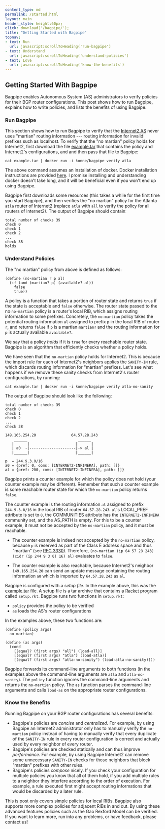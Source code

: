 ```yaml
---
content_type: md
permalink: /started.html
layout: main
header_style: height:60px;
click: download('/bagpipe/');
title: "Getting Started with Bagpipe"
topnav:
- text: Run
  url: javascript:scrollToHeading('run-bagpipe')
- text: Understand
  url: javascript:scrollToHeading('understand-policies')
- text: Love
  url: javascript:scrollToHeading('know-the-benefits')
---
```


Getting Started With Bagpipe
----------------------------

Bagpipe enables Autonomous System (AS) administrators to verify policies for their BGP router configurations. This post shows how to run Bagpipe, explains  how to write policies, and lists the benefits of using Bagpipe.

<!--more-->

### Run Bagpipe

This section shows how to run Bagpipe to verify that the [Internet2 AS][I2] never uses "martian" routing information --- routing information for invalid prefixes such as localhost. To verify that the "no martian" policy holds for Internet2, first download the file [example.tar][EX] that contains the policy and Internet2's configurations, and and then pass that file to Bagpipe:

    cat example.tar | docker run -i konne/bagpipe verify atla

The above command assumes an installation of docker. Docker installation instructions are provided [here][DOCKER]. I promise installing and understanding docker doesn't take long, and it will be beneficial even if you won't end up using Bagpipe.

Bagpipe first downloads some resources (this takes a while for the first time you start Bagpipe), and then verifies the "no martian" policy for the Atlanta `atla` router of Internet2 (replace `atla` with `all` to verify the policy for all routers of Internet2). The output of Bagpipe should contain:

    total number of checks 39
    check 0
    check 1
    check 2
    ...
    check 38
    holds

### Understand Policies

The "no martian" policy from above is defined as follows:

    (define (no-martian r p al)
      (if (and (martian? p) (available? al))
        false
        true))

A policy is a function that takes a portion of router state and returns `true` if the state is acceptable and `false` otherwise. The router state passed to the no `no-martian` policy is a router's local RIB, which assigns routing information to some prefixes. Concretely, the `no-martian` policy takes the potential routing information `al` assigned to prefix `p` in the local RIB of router `r`, and returns `false` if `p` is a martian `martian?` and the routing information for `p` is actually available `available?`.

We say that a policy _holds_ if it is `true` for every reachable router state. Bagpipe is an algorithm that efficiently checks whether a policy holds.

We have seen that the `no-martian` policy holds for Internet2. This is because the import rule for each of Internet2's neighbors applies the `SANITY-IN` rule, which discards routing information for "martian" prefixes. Let's see what happens if we remove these sanity checks from Internet2's router configurations, by running:

    cat example.tar | docker run -i konne/bagpipe verify atla-no-sanity

The output of Bagpipe should look like the following:

    total number of checks 39
    check 0
    check 1
    check 2
    ...
    check 38
                                   
    149.165.254.20                64.57.28.243
        ______                       ______
       |      |                     |      |
       | a0  -|---------------------|-> al |
       |______|                     |______|

    p  = 244.9.3.0/16
    a0 = {pref: 0, coms: [INTERNET2-INFINERA], path: []}
    al = {pref: 200, coms: [INTERNET2-INFINERA], path: []}

Bagpipe prints a counter example for which the policy does not hold (your counter example may be different). Remember that such a counter example is some reachable router state for which the `no-martian` policy returns `false`.

The counter example is the routing information `al` assigned to prefix `244.9.3.0/16` in the local RIB of router `64.57.28.243`. `al`'s LOCAL_PREF attribute is set to `0`, the COMMUNITIES attribute has the `INTERNET2-INFINERA` community set, and the AS_PATH is empty. For this to be a counter example, it must not be accepted by the `no-martian` policy, and it must be reachable.

- The counter example is indeed not accepted by the `no-martian` policy, because `p` is reserved as part of the Class E address space and thus "martian" (see [RFC 3330][RFC3330]). Therefore, `(no-martian (ip 64 57 28 243) (cidr (ip 244 9 3 0) 16) al)` evaluates to `false`.

- The counter example is also reachable, because Internet2's neighbor `149.165.254.20` can send an update message containing the routing information `a0` which is imported by `64.57.28.243` as `al`.

Bagpipe is configured with a _setup file_. In the example above, this was the [example.tar][EX] file. A setup file is a tar archive that contains a [Racket][RT] program called `setup.rkt`. Bagpipe runs two functions in `setup.rkt`:

- `policy` provides the policy to be verified
- `as` loads the AS's router configurations

In the examples above, these two functions are:

    (define (policy args)
      no-martian)

    (define (as args)
      (cond
        [(equal? (first args) "all") (load-all)]
        [(equal? (first args) "atla") (load-atla)]
        [(equal? (first args) "atla-no-sanity") (load-atla-no-sanity)]))

Bagpipe forwards its command-line arguments to both functions (in the examples above the command-line arguments are `atla` and `atla-no-sanity`). The `policy` function ignores the command-line arguments and returns the `no-martian` policy. The `as` function parses the command-line arguments and calls `load-as` on the appropriate router configurations.

### Know the Benefits

Running Bagpipe on your BGP router configurations has several benefits:

- Bagpipe's policies are _concise_ and _centralized_. For example, by using Bagpipe an Internet2 administrator only has to manually verify the `no-martian` policy instead of having to manually verify that every duplicate of the `SANITY-IN` rule in every router configuration is correct and actually used by every neighbor of every router.
- Bagpipe's policies are checked statically and can thus improve _performance_. For example, by using Bagpipe Internet2 can remove some unnecessary `SANITY-IN` checks for those neighbors that block "martian" prefixes with other rules.
- Bagpipe's policies _compose_ nicely. If you check your configuration for multiple policies you know that all of them hold, if you add multiple rules to a neighbor they interfere according to the order of execution. For example, a rule executed first might accept routing informations that would be discarded by a later rule.

This is post only covers simple policies for local RIBs. Bagpipe also supports more complex policies for adjacent RIBs in and out. By using these advanced features policies such as the Gao Rexford Model can be verified. If you want to learn more, run into any problems, or have feedback, please contact us!

[RT]: http://racket-lang.org/
[EX]: assets/example.tar
[DOCKER]: https://docs.docker.com/installation/
[I2]: http://www.internet2.edu/
[RFC3330]: https://tools.ietf.org/html/rfc3330
